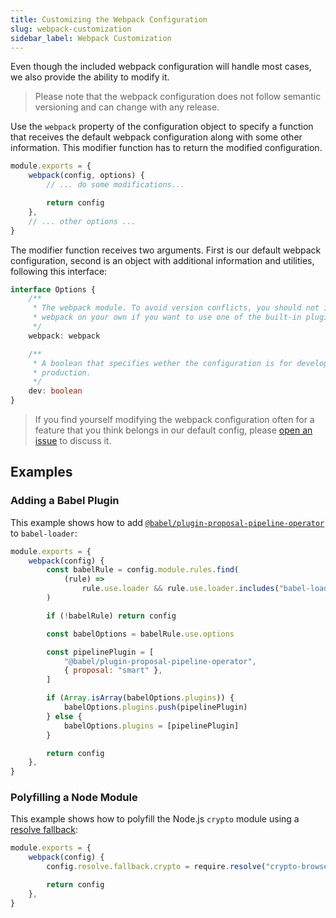 ```yaml
---
title: Customizing the Webpack Configuration
slug: webpack-customization
sidebar_label: Webpack Customization
---
```


Even though the included webpack configuration will handle most cases, we also
provide the ability to modify it.

> Please note that the webpack configuration does not follow semantic versioning
> and can change with any release.

Use the `webpack` property of the configuration object to specify a function
that receives the default webpack configuration along with some other
information. This modifier function has to return the modified configuration.

```js {5} title="/toolkit.config.js"
module.exports = {
    webpack(config, options) {
        // ... do some modifications...

        return config
    },
    // ... other options ...
}
```

The modifier function receives two arguments. First is our default webpack
configuration, second is an object with additional information and utilities,
following this interface:

```ts
interface Options {
    /**
     * The webpack module. To avoid version conflicts, you should not import
     * webpack on your own if you want to use one of the built-in plugins.
     */
    webpack: webpack

    /**
     * A boolean that specifies wether the configuration is for development or
     * production.
     */
    dev: boolean
}
```

> If you find yourself modifying the webpack configuration often for a feature
> that you think belongs in our default config, please
> [open an issue](https://github.com/TobitSoftware/create-chayns-app/issues) to
> discuss it.

## Examples

### Adding a Babel Plugin

This example shows how to add
[`@babel/plugin-proposal-pipeline-operator`](https://babeljs.io/docs/en/babel-plugin-proposal-pipeline-operator)
to `babel-loader`:

```js title="/toolkit.config.js"
module.exports = {
    webpack(config) {
        const babelRule = config.module.rules.find(
            (rule) =>
                rule.use.loader && rule.use.loader.includes("babel-loader")
        )

        if (!babelRule) return config

        const babelOptions = babelRule.use.options

        const pipelinePlugin = [
            "@babel/plugin-proposal-pipeline-operator",
            { proposal: "smart" },
        ]

        if (Array.isArray(babelOptions.plugins)) {
            babelOptions.plugins.push(pipelinePlugin)
        } else {
            babelOptions.plugins = [pipelinePlugin]
        }

        return config
    },
}
```

### Polyfilling a Node Module

This example shows how to polyfill the Node.js `crypto` module using a
[resolve fallback](https://webpack.js.org/configuration/resolve/#resolvefallback):

```js title="/toolkit.config.js"
module.exports = {
    webpack(config) {
        config.resolve.fallback.crypto = require.resolve("crypto-browserify")

        return config
    },
}
```
